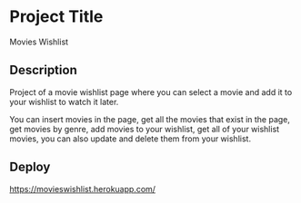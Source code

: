 # Project Title

Movies Wishlist

## Description

Project of a movie wishlist page where you can select a movie and add it to your wishlist to watch it later.

You can insert movies in the page, get all the movies that exist in the page, get movies by genre, add movies to your wishlist, get all of your wishlist movies, you can also update and delete them from your wishlist.

## Deploy

https://movieswishlist.herokuapp.com/
